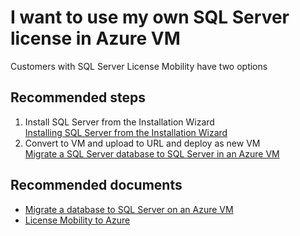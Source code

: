 <properties
	pageTitle="I want to use my own SQL Server license in Azure VM"
	description="I want to use my own SQL Server license in Azure VM"
	service="microsoft.compute"
	resource="virtualmachines"
	authors="michco"
	displayOrder="28"
	selfHelpType="resource"
	supportTopicIds=""
	resourceTags="WindowsSQL"
	productPesIds="14749"
	cloudEnvironments="MoonCake"
/>

# I want to use my own SQL Server license in Azure VM

Customers with SQL Server License Mobility have two options

## **Recommended steps**

1. Install SQL Server from the Installation Wizard<br>
[Installing SQL Server from the Installation Wizard](https://msdn.microsoft.com/library/ms143219(v=sql.120).aspx)
2. Convert to VM and upload to URL and deploy as new VM<br>
[Migrate a SQL Server database to SQL Server in an Azure VM](https://docs.azure.cn/virtual-machines/windows/sql/virtual-machines-windows-migrate-sql)

## **Recommended documents**

* [Migrate a database to SQL Server on an Azure VM](https://docs.azure.cn/virtual-machines/windows/sql/virtual-machines-windows-migrate-sql/)<br>
* [License Mobility to Azure](https://www.azure.cn/pricing/license-mobility/)
